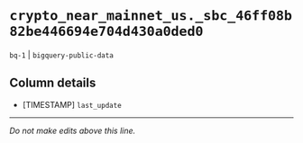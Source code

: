 # `crypto_near_mainnet_us._sbc_46ff08b82be446694e704d430a0ded0`
`bq-1` | `bigquery-public-data`

## Column details
* [TIMESTAMP] `last_update`

-------------------------------------------------------------------------------
*Do not make edits above this line.*
